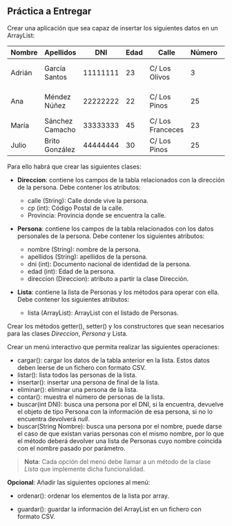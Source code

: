 ## Práctica a Entregar

Crear una aplicación que sea capaz de insertar los siguientes datos en un ArrayList:

| Nombre | Apellidos       | DNI       | Edad | Calle            | Número | CP    | Provincia              |
|--------|-----------------|-----------|------|------------------|--------|-------|------------------------|
| Adrián | García Santos   | 11111111 | 23   | C/ Los Olivos    |  3     | 38493 | Santa Cruz de Tenerife |
| Ana    | Méndez Núñez    | 22222222 | 22   | C/ Los Pinos     | 25     | 38403 | Santa Cruz de Tenerife |
| María  | Sánchez Camacho | 33333333 | 45   | C/ Los Franceces | 23     | 38505 | Las Palmas             |
| Julio  | Brito González  | 44444444 | 30   | C/ Los Pinos     | 25     | 38403 | Las Palmas             |

Para ello habrá que crear las siguientes clases:

* __Direccion__: contiene los campos de la tabla relacionados con la dirección de la persona. Debe contener los atributos:

    * calle (String): Calle donde vive la persona.
    * cp (int): Código Postal de la calle.
    * Provincia: Provincia donde se encuentra la calle.

* __Persona__: contiene los campos de la tabla relacionados con los datos personales de la persona. Debe contener los siguientes atributos:

    * nombre (String): nombre de la persona.
    * apellidos (String): apellidos de la persona.
    * dni (int): Documento nacional de identidad de la persona.
    * edad (int): Edad de la persona.
    * direccion (Direccion): atributo a partir la clase Dirección.

* __Lista__: contiene la lista de Personas y los métodos para operar con ella. Debe contener los siguientes atributos:

    * lista (ArrayList<String>): ArrayList con el listado de Personas.

Crear los métodos getter(), setter() y los constructores que sean necesarios para las clases _Direccion_,  _Persona_ y Lista.

Crear un menú interactivo que permita realizar las siguientes operaciones:

* cargar(): cargar los datos de la tabla anterior en la lista. Estos datos deben leerse de un fichero con formato CSV.
* listar(): lista todos las personas de la lista.
* insertar(): insertar una persona de final de la lista.
* eliminar(): eliminar una persona de la lista.
* contar(): muestra el número de personas de la lista.
* buscar(int DNI): busca una persona por el DNI, si la encuentra, devuelve el objeto de tipo Persona con la información de esa persona, si no lo encuentra devolverá _null_.
* buscar(String Nombre): busca una persona por el nombre, puede darse el caso de que existan varias personas con el mismo nombre, por lo que el método deberá devolver una lista de Personas cuyo nombre coincida con el nombre pasado por parámetro.

> __Nota__: Cada opción del menú debe llamar a un método de la clase _Lista_ que implemente dicha funcionalidad.

__Opcional__: Añadir las siguientes opciones al menú:

* ordenar(): ordenar los elementos de la lista por array.

* guardar(): guardar la información del ArrayList en un fichero con formato CSV.
